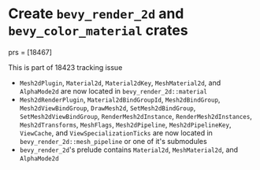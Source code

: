 # Create `bevy_render_2d` and `bevy_color_material` crates

prs = [18467]

This is part of 18423 tracking issue

* `Mesh2dPlugin`, `Material2d`, `Material2dKey`, `MeshMaterial2d`, and `AlphaMode2d` are now located in `bevy_render_2d::material`
* `Mesh2dRenderPlugin`, `Material2dBindGroupId`, `Mesh2dBindGroup`, `Mesh2dViewBindGroup`, `DrawMesh2d`,
    `SetMesh2dBindGroup`, `SetMesh2dViewBindGroup`, `RenderMesh2dInstance`, `RenderMesh2dInstances`,
    `Mesh2dTransforms`, `MeshFlags`, `Mesh2dPipeline`, `Mesh2dPipelineKey`, `ViewCache`, and `ViewSpecializationTicks`
    are now located in `bevy_render_2d::mesh_pipeline` or one of it's submodules
* `bevy_render_2d`'s prelude contains `Material2d`, `MeshMaterial2d`, and `AlphaMode2d`
